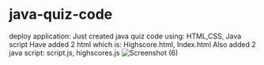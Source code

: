 # java-quiz-code
deploy application:
Just created java quiz code using: HTML,CSS, Java script
Have added 2 html which is: Highscore.html, Index.html
Also added 2 java script: script.js, highscores.js
![Screenshot (6)](https://user-images.githubusercontent.com/98195209/159240897-9b021751-378a-4e7a-8e21-8b8b30a75087.png)
